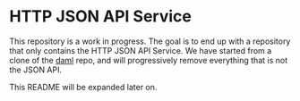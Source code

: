 # HTTP JSON API Service

This repository is a work in progress. The goal is to end up with a repository
that only contains the HTTP JSON API Service. We have started from a clone of
the [daml] repo, and will progressively remove everything that is not the JSON
API.

[daml]: https://github.com/digital-asset/daml

This README will be expanded later on.
